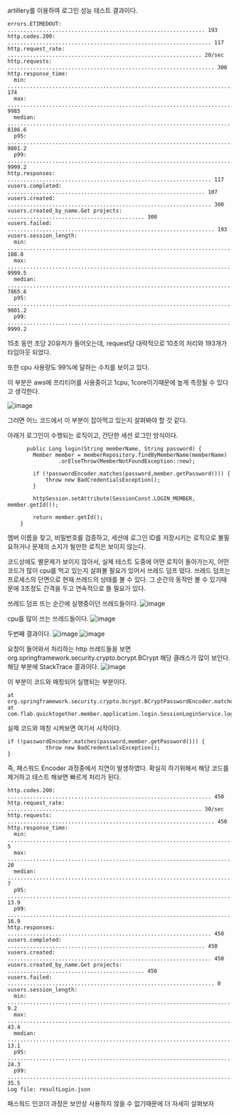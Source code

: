 artillery를 이용하여 로그인 성능 테스트 결과이다.

```
errors.ETIMEDOUT: .............................................................. 193
http.codes.200: ................................................................ 117
http.request_rate: ............................................................. 20/sec
http.requests: ................................................................. 300
http.response_time:
  min: ......................................................................... 174
  max: ......................................................................... 9985
  median: ...................................................................... 8186.6
  p95: ......................................................................... 9801.2
  p99: ......................................................................... 9999.2
http.responses: ................................................................ 117
vusers.completed: .............................................................. 107
vusers.created: ................................................................ 300
vusers.created_by_name.Get projects: ........................................... 300
vusers.failed: ................................................................. 193
vusers.session_length:
  min: ......................................................................... 188.8
  max: ......................................................................... 9999.5
  median: ...................................................................... 7865.6
  p95: ......................................................................... 9801.2
  p99: ......................................................................... 9999.2
  ```
  
  15초 동안 초당 20유저가 들어오는데, request당 대략적으로 10초의 처리와 193개가 타임아웃 되었다.
  
  또한 cpu 사용량도 99%에 달하는 수치를 보이고 있다. 
  
  이 부분은 aws에 프리티어를 사용중이고 1cpu, 1core이기때문에 높게 측정될 수 있다고 생각한다.
  
  ![image](https://user-images.githubusercontent.com/41093183/229483781-1c7253dc-66e3-4688-a62b-cabef3e9b195.png)
  
그러면 어느 코드에서 이 부분이 잡아먹고 있는지 살펴봐야 할 것 같다.

아래가 로그인이 수행되는 로직이고, 간단한 세션 로그인 방식이다.
```
      public Long login(String memberName, String password) {
        Member member = memberRepository.findByMemberName(memberName)
                .orElseThrow(MemberNotFoundException::new);

        if (!passwordEncoder.matches(password,member.getPassword())) {
            throw new BadCredentialsException();
        }

        httpSession.setAttribute(SessionConst.LOGIN_MEMBER, member.getId());

        return member.getId();
    }
```

멤버 이름을 찾고, 비밀번호를 검증하고, 세션에 로그인 ID를 저장시키는 로직으로 불필요하거나 문제의 소지가 될만한 로직은 보이지 않는다.

코드상에도 별문제가 보이지 않아서, 실제 테스트 도중에 어떤 로직이 돌아가는지, 어떤 코드가 많이 cpu를 먹고 있는지 살펴볼 필요가 있어서 쓰레드 덤프 떴다.
쓰레드 덤프는 프로세스의 단면으로 현재 쓰레드의 상태를 볼 수 있다. 그 순간의 동작만 볼 수 있기때문에 3초정도 간격을 두고 연속적으로 뜰 필요가 있다.

쓰레드 덤프 뜨는 순간에 실행중이던 쓰레드들이다.
![image](https://user-images.githubusercontent.com/41093183/229487713-08baa736-e125-4765-80f7-fbd6a41da450.png)

cpu를 많이 쓰는 쓰레드들이다.
![image](https://user-images.githubusercontent.com/41093183/229488042-ce40f2e3-189d-428e-82ea-ecdfee9cdb46.png)

두번째 결과이다.
![image](https://user-images.githubusercontent.com/41093183/229488403-cb15cf88-49d6-460a-8f2d-bbbf73ae660f.png)
![image](https://user-images.githubusercontent.com/41093183/229488594-f3a8635f-7ea7-4e1d-a8ee-e38abf96ab5f.png)


요청이 들어와서 처리하는 http 쓰레드들을 보면 org.springframework.security.crypto.bcrypt.BCrypt 해당 클래스가 많이 보인다.
해당 부분에 StackTrace 결과이다.
![image](https://user-images.githubusercontent.com/41093183/229489260-b9e0b4c2-010e-41c6-a577-fc6d1a6c678f.png)

이 부분이 코드와 매칭되어 실행되는 부분이다.
```
at org.springframework.security.crypto.bcrypt.BCryptPasswordEncoder.matches(BCryptPasswordEncoder.java:133)
at com.flab.quicktogether.member.application.login.SessionLoginService.login(SessionLoginService.java:36)
```

실제 코드와 매칭 시켜보면 여기서 시작이다.
```
if (!passwordEncoder.matches(password,member.getPassword())) {
            throw new BadCredentialsException();
}
```

즉, 패스워드 Encoder 과정중에서 지연이 발생하였다. 확실히 하기위해서 해당 코드를 제거하고 테스트 해보면 빠르게 처리가 된다.
```
http.codes.200: ................................................................ 450
http.request_rate: ............................................................. 30/sec
http.requests: ................................................................. 450
http.response_time:
  min: ......................................................................... 5
  max: ......................................................................... 20
  median: ...................................................................... 7
  p95: ......................................................................... 13.9
  p99: ......................................................................... 16.9
http.responses: ................................................................ 450
vusers.completed: .............................................................. 450
vusers.created: ................................................................ 450
vusers.created_by_name.Get projects: ........................................... 450
vusers.failed: ................................................................. 0
vusers.session_length:
  min: ......................................................................... 9.2
  max: ......................................................................... 43.4
  median: ...................................................................... 13.1
  p95: ......................................................................... 24.3
  p99: ......................................................................... 35.5
Log file: resultLogin.json
```

패스워드 인코더 과정은 보안상 사용하지 않을 수 없기때문에 더 자세히 살펴보자
